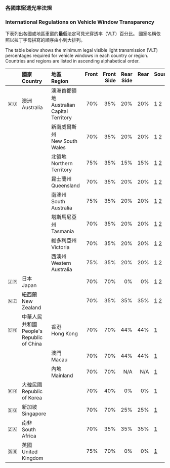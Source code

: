 ### 各國車窗透光率法規
### International Regulations on Vehicle Window Transparency

下表列出各國或地區車窗的**最低**法定可見光穿透率（VLT）百分比。
國家名稱依照以拉丁字母拼寫的順序由小到大排列。

The table below shows the minimum legal visible light transmission (VLT) percentages required for vehicle windows in each country or region. Countries and regions are listed in ascending alphabetical order.

| | 國家<br>Country | 地區<br>Region| Front<br>&nbsp; | Front<br>Side | Rear<br>Side | Rear<br>&nbsp; | Sources<br>&nbsp; |
|:--|:--|:--|-:|--:|--:|--:|:--|
| 🇦🇺 | 澳洲<br>Australia | 澳洲首都領地<br>Australian Capital Territory | 70% | 35% | 20% | 20% | [1](https://australiatintlaws.com/) [2](https://www.accesscanberra.act.gov.au/driving-transport-and-parking/registration/vehicle-windscreen-and-window-tinting) |
| | | 新南威爾斯州<br>New South Wales | 70% | 35% | 20% | 20% | [1](https://australiatintlaws.com/) [2](https://legislation.nsw.gov.au/view/whole/html/inforce/current/sl-2017-0451) |
| | | 北領地<br>Northern Territory | 75% | 35% | 15% | 15% | [1](https://australiatintlaws.com/) [2](https://nt.gov.au/driving/rego/vehicle-compliance-and-modification/vehicle-accessories) |
| | | 昆士蘭州<br>Queensland | 70% | 35% | 20% | 20% | [1](https://australiatintlaws.com/) [2](https://www.legislation.qld.gov.au/view/whole/html/inforce/2024-12-26/sl-2021-0114) |
| | | 南澳州<br>South Australia | 75% | 35% | 20% | 20% | [1](https://australiatintlaws.com/) [2](https://www.sa.gov.au/topics/driving-and-transport/vehicles/vehicle-standards-and-modifications/window-tinting)|
| | | 塔斯馬尼亞州<br>Tasmania | 70% | 35% | 20% | 20% | [1](https://australiatintlaws.com/) [2](https://www.legislation.tas.gov.au/view/html/inforce/current/sr-2024-015) |
| | | 維多利亞州<br>Victoria | 70% | 35% | 20% | 20% | [1](https://australiatintlaws.com/) [2](transport.vic.gov.au/road-rules-and-safety/window-tinting) |
| | | 西澳州<br>Western Australia | 75% | 35% | 20% | 20% | [1](https://australiatintlaws.com/) [2](https://www.legislation.wa.gov.au/legislation/prod/filestore.nsf/FileURL/mrdoc_28719.htm/%24FILE/Road%20Traffic%20(Vehicles)%20Regulations%202014%20-%20[00-g0-00].html) |
| 🇯🇵 | 日本<br>Japan | | 70% | 70% | 0% | 0% | [1](https://www.mlit.go.jp/jidosha/jidosha/tenkenseibi/huseikaizou/h1/h1-2/) [2](https://www.mlit.go.jp/jidosha/content/S195.pdf) |
| 🇳🇿 | 紐西蘭<br>New Zealand | | 70% | 35% | 35% | 35% | [1](https://www.nzta.govt.nz/vehicles/warrants-and-certificates/vehicle-equipment/vehicle-windows-wipers-and-mirrors/) [2](https://vehicleinspection.nzta.govt.nz/virms/in-service-wof-and-cof/light-psvs/vision/glazing) |
| 🇨🇳 | 中華人民共和國<br>People's Republic of China | 香港<br>Hong Kong | 70% | 70% | 44% | 44% | [1](https://www.td.gov.hk/filemanager/sc/content_4808/item1.4.pdf) |
| | | 澳門<br>Macau | 70% | 70% | 44% | 44% | [1](https://bo.io.gov.mo/bo/i/93/17/codestcn/declei17an.asp) |
| | | 內地<br>Mainland | 70% | 70% | N/A | N/A | [1](https://openstd.samr.gov.cn/bzgk/gb/newGbInfo?hcno=06A0C376A0CA7B14E93106194C99730F) |
| 🇰🇷 | 大韓民國<br>Republic of Korea | | 70% | 40% | 0% | 0% | [1](https://elaw.klri.re.kr/eng_service/lawView.do?hseq=51393&lang=ENG) |
| 🇸🇬 | 新加坡<br>Singapore | | 70% | 70% | 25% | 25% | [1](https://onemotoring.lta.gov.sg/content/onemotoring/home/owning/modification.html) |
| 🇿🇦 | 南非<br>South Africa | | 70% | 35% | 35% | 35% | [1](http://www.kzntransport.gov.za/reading_room/acts/national/NRTA%20Regs%20Part%201.pdf) |
| 🇬🇧 | 英國<br>United Kingdom | | 75% | 70% | 0% | 0% | [1](https://www.gov.uk/tinted-vehicle-window-rules) |
